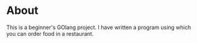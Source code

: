 # About
This is a beginner's GOlang project.
I have written a program using which you can order food in a restaurant.


